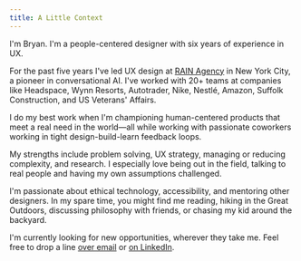 ```yaml
---
title: A Little Context
---
```


I'm Bryan. I'm a people-centered designer with six years of experience in UX.

For the past five years I've led UX design at [RAIN Agency](https://www.rain.agency/) in New York City, a pioneer in conversational AI. I've worked with 20+ teams at companies like Headspace, Wynn Resorts, Autotrader, Nike, Nestlé, Amazon, Suffolk Construction, and US Veterans' Affairs.

I do my best work when I'm championing human-centered products that meet a real need in the world—all while working with passionate coworkers working in tight design-build-learn feedback loops.

My strengths include problem solving, UX strategy, managing or reducing complexity, and research. I especially love being out in the field, talking to real people and having my own assumptions challenged.

I'm passionate about ethical technology, accessibility, and mentoring other designers. In my spare time, you might find me reading, hiking in the Great Outdoors, discussing philosophy with friends, or chasing my kid around the backyard.

I'm currently looking for new opportunities, wherever they take me. Feel free to drop a line [over email](mailto:hello@bryansebesta.com) or [on LinkedIn](https://www.linkedin.com/in/bryansebesta).